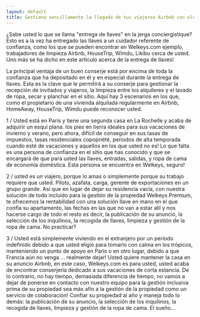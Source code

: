 ```yaml
---
layout: default
title: Gestiona sencillamente la llegada de tus viajeros Airbnb con olebnb 
---
```

¿Sabe usted lo que se llama "entrega de llaves" en la jerga conciergistique? Esto es a la vez ha entregado las llaves a un cuidador referente de confianza, como los que se pueden encontrar en Welkeys.com ejemplo, trabajadores de limpieza Airbnb, HouseTrip, Wimdu, Likibu cerca de usted. Uno más se ha dicho en este artículo acerca de la entrega de llaves!


La principal ventaja de un buen conserje está por encima de toda la confianza que ha depositado en él y en especial durante la entrega de llaves. Esta es la clave que le permitirá a su conserje para gestionar la recepción de invitados y viajeros, la limpieza entre los alquileres y el lavado de ropa, secar y planchar en el sitio. Aquí hay 3 escenarios en los que, como el propietario de una vivienda alquilada regularmente en Airbnb, HomeAway, HouseTrip, Wimdu puede reconocer usted.

1 / Usted está en París y tiene una segunda casa en La Rochelle y acaba de adquirir un esquí plana. los pies en tierra ideales para sus vacaciones de invierno y verano, pero ahora, difícil de conseguir en sus tasas de impuestos, tasas residenciales copopriété, períodos de alta temporada cuando esté de vacaciones y aquellos en los que usted no es! Lo que falta es una persona de confianza en el sitio que has conocido y que se encargará de que para usted las llaves, entradas, salidas, y ropa de cama de economía doméstica. Esta persona se encuentra en Welkeys, seguro!

2 / usted es un viajero, porque lo amas o simplemente porque su trabajo requiere que usted. Piloto, azafata, carga, gerente de exportaciones en un grupo grande. Así que en lugar de dejar su residencia vacía, con nuestra solución de todo incluido para la gestión de la propiedad Welkeys Premium, te ofrecemos la rentabilidad con una solución llave en mano en el que confía su apartamento, las fechas en las que no van a estar allí y nos hacerse cargo de todo el resto es decir, la publicación de su anuncio, la selección de los inquilinos, la recogida de llaves, limpieza y gestión de la ropa de cama. No practicar?

3 / Usted está simplemente viviendo en el extranjero por un período indefinido debido a que usted eligió para tomarlo con calma en los trópicos, manteniendo un punto de apoyo en París o en otro lugar, debido a que Francia aún no venga ... realmente dejar! Usted quiere mantener la casa en su anuncio Airbnb, en este caso, Welkeys.com es para usted, usted acaba de encontrar conserjería dedicado a sus vacaciones de corta estancia. De lo contrario, no hay tiempo, demasiada diferencia de tiempo, no vamos a dejar de ponerse en contacto con nuestro equipo para la gestión inclusiva prima de su propiedad sea más afín a la gestión de la propiedad como un servicio de colaboración! Confiar su propiedad al año y maneja todo lo demás: la publicación de su anuncio, la selección de los inquilinos, la recogida de llaves, limpieza y gestión de la ropa de cama. El sueño…